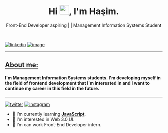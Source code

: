 <h1 align="center"> Hi <img src="https://raw.githubusercontent.com/MartinHeinz/MartinHeinz/master/wave.gif" width="30px">, I'm Haşim. </h1>

<p align="center" > Front-End Developer aspiring | | 
  Management Information Systems Student</p>

<br>

[![linkedin](https://img.shields.io/badge/linkedin-0A66C2?style=for-the-badge&logo=linkedin&logoColor=white)](https://www.linkedin.com/in/haşim-kılıç-3861hasim/) [![image](https://img.shields.io/badge/Gmail-D14836?style=for-the-badge&logo=gmail&logoColor=white)](mailto:hsmklc33@gmail.com) 

<hr>

<a href="#"> 

## About me:

</a>

#### I'm Management Information Systems students. I'm developing myself in the field of frontend development that I'm interested in and I want to continue my career in this field in the future.

<hr>


[![twitter](https://img.shields.io/badge/twitter-1DA1F2?style=for-the-badge&logo=twitter&logoColor=white)](https://twitter.com/HasimK18) [![instagram](https://img.shields.io/badge/Instagram-E4405F?style=for-the-badge&logo=instagram&logoColor=white)](https://www.instagram.com/hhasimkk/)


- 🧠 I’m currently learning <a href="https://github.com/hasimkilic/30GundeJavascript">**JavaScript**</a>.
- 👀 I’m interested in Web 3.0,UI.
- 💞️ I’m can work Front-End Developer intern.

